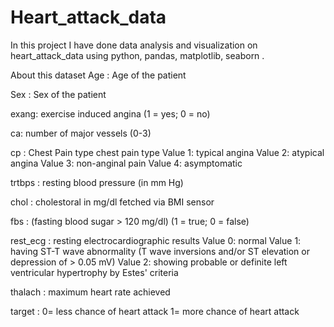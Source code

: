 # Heart_attack_data
In this project I have done data analysis  and visualization on heart_attack_data using python, pandas, matplotlib, seaborn .

About this dataset
Age : Age of the patient

Sex : Sex of the patient

exang: exercise induced angina (1 = yes; 0 = no)

ca: number of major vessels (0-3)

cp : Chest Pain type chest pain type
    Value 1: typical angina
    Value 2: atypical angina
    Value 3: non-anginal pain
    Value 4: asymptomatic
    
trtbps : resting blood pressure (in mm Hg)

chol : cholestoral in mg/dl fetched via BMI sensor

fbs : (fasting blood sugar > 120 mg/dl) (1 = true; 0 = false)

rest_ecg : resting electrocardiographic results
      Value 0: normal
      Value 1: having ST-T wave abnormality (T wave inversions and/or ST elevation or depression of > 0.05 mV)
      Value 2: showing probable or definite left ventricular hypertrophy by Estes' criteria
      
thalach : maximum heart rate achieved

target : 0= less chance of heart attack 1= more chance of heart attack
